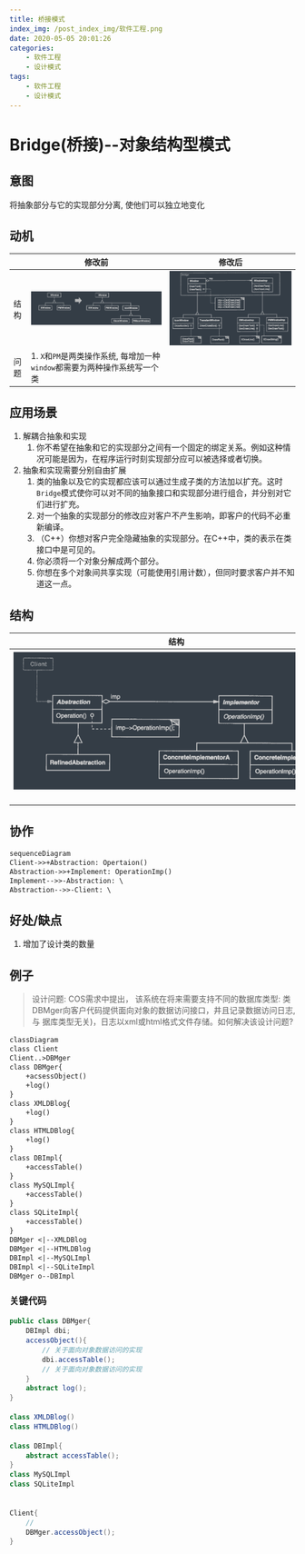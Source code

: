 ```yaml
---
title: 桥接模式
index_img: /post_index_img/软件工程.png
date: 2020-05-05 20:01:26
categories:
    - 软件工程
    - 设计模式
tags:
    - 软件工程
    - 设计模式
---
```


# Bridge(桥接)--对象结构型模式

## 意图

将抽象部分与它的实现部分分离, 使他们可以独立地变化

## 动机
||修改前|修改后|
|-|-|-|
|结构|![](%E6%A1%A5%E6%8E%A5%E6%A8%A1%E5%BC%8F/2020-05-05-21-16-05.png)|![](%E6%A1%A5%E6%8E%A5%E6%A8%A1%E5%BC%8F/2020-05-05-20-44-10.png)|
|问题|1. `X`和`PM`是两类操作系统, 每增加一种`window`都需要为两种操作系统写一个类||

## 应用场景

1. 解耦合抽象和实现
   1. 你不希望在抽象和它的实现部分之间有一个固定的绑定关系。例如这种情况可能是因为，在程序运行时刻实现部分应可以被选择或者切换。
2. 抽象和实现需要分别自由扩展
   1. 类的抽象以及它的实现都应该可以通过生成子类的方法加以扩充。这时`Bridge`模式使你可以对不同的抽象接口和实现部分进行组合，并分别对它们进行扩充。
   2. 对一个抽象的实现部分的修改应对客户不产生影响，即客户的代码不必重新编译。
   3. （C++）你想对客户完全隐藏抽象的实现部分。在C++中，类的表示在类接口中是可见的。
   4. 你必须将一个对象分解成两个部分。
   5. 你想在多个对象间共享实现（可能使用引用计数），但同时要求客户并不知道这一点。

## 结构

|结构|参与者|
|-|-|
|![](%E6%A1%A5%E6%8E%A5%E6%A8%A1%E5%BC%8F/2020-05-05-21-19-34.png)&emsp;&emsp;&emsp;&emsp;&emsp;&emsp;&emsp;&emsp;&emsp;&emsp;&emsp;&emsp;&emsp;&emsp;&emsp;&emsp;&emsp;&emsp;&emsp;&emsp;&emsp;&emsp;&emsp;&emsp;&emsp;&emsp;&emsp;&emsp;&emsp;&emsp;&emsp;&emsp;&emsp;&emsp;&emsp;&emsp;&emsp;&emsp;&emsp;&emsp;&emsp;|1. `Abstraction(Window)`: <br />&emsp;&emsp;- 定义抽象类的接口<br />&emsp;&emsp;- 维护一个指向`Implementor`类型对象的指针<br />2. `RefinedAbstraction(IconWindow)`:扩充由`Abstracion`定义的接口<br />3. `Implementor(WindowImp)`<br />&emsp;&emsp;定义实现类的接口，该接口不一定要与`Abstraction`的接口完全一致；事实上这两个接口可以完全不同。一般来讲， `Implementor`接口仅提供基本操作，而`Abstraction`则定义了基于这些基本操作的较高层次的操作。<br />4. `ConcreteImplementor(XwindowImp,PMWindowImp)`: 实现`Implementor`接口并定义它的具体实现|

## 协作

``` mermaid
sequenceDiagram
Client->>+Abstraction: Opertaion()
Abstraction->>+Implement: OperationImp()
Implement-->>-Abstraction: \
Abstraction-->>-Client: \
```


## 好处/缺点

1. 增加了设计类的数量

## 例子

> 设计问题: COS需求中提出， 该系统在将来需要支持不同的数据库类型: 类 DBMger向客户代码提供面向对象的数据访问接口，井且记录数据访问日志, 与 据库类型无关)，日志以xml或html格式文件存储。如何解决该设计问题?

```mermaid
classDiagram
class Client
Client..>DBMger
class DBMger{
    +acsessObject()
    +log()
}
class XMLDBlog{
    +log()
}
class HTMLDBlog{
    +log()
}
class DBImpl{
    +accessTable()
}
class MySQLImpl{
    +accessTable()
}
class SQLiteImpl{
    +accessTable()
}
DBMger <|--XMLDBlog
DBMger <|--HTMLDBlog
DBImpl <|--MySQLImpl
DBImpl <|--SQLiteImpl
DBMger o--DBImpl
```

### 关键代码

```java
public class DBMger{
    DBImpl dbi;
    accessObject(){
        // 关于面向对象数据访问的实现
        dbi.accessTable();
        // 关于面向对象数据访问的实现
    }
    abstract log();
}

class XMLDBlog()
class HTMLDBlog()

class DBImpl{
    abstract accessTable();
}
class MySQLImpl
class SQLiteImpl


Client{
    // 
    DBMger.accessObject();
}
```